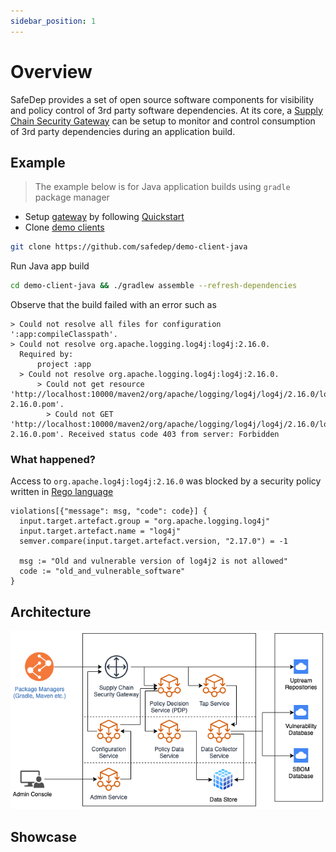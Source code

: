 ```yaml
---
sidebar_position: 1
---
```


# Overview

SafeDep provides a set of open source software components for visibility and policy control of 3rd party software dependencies. At its core, a [Supply Chain Security Gateway](concepts/gateway.md) can be setup to monitor and control consumption of 3rd party dependencies during an application build.

## Example

> The example below is for Java application builds using `gradle` package manager

* Setup [gateway](https://github.com/safedep/gateway) by following [Quickstart](getting-started/quickstart.md)
* Clone [demo clients](https://github.com/safedep/demo-clients)

```bash
git clone https://github.com/safedep/demo-client-java
```

Run Java app build

```bash
cd demo-client-java && ./gradlew assemble --refresh-dependencies
```

Observe that the build failed with an error such as

```
> Could not resolve all files for configuration ':app:compileClasspath'.
> Could not resolve org.apache.logging.log4j:log4j:2.16.0.
  Required by:
      project :app
  > Could not resolve org.apache.logging.log4j:log4j:2.16.0.
      > Could not get resource 'http://localhost:10000/maven2/org/apache/logging/log4j/log4j/2.16.0/log4j-2.16.0.pom'.
        > Could not GET 'http://localhost:10000/maven2/org/apache/logging/log4j/log4j/2.16.0/log4j-2.16.0.pom'. Received status code 403 from server: Forbidden
```

### What happened?

Access to `org.apache.log4j:log4j:2.16.0` was blocked by a security policy written in [Rego language](https://www.openpolicyagent.org/docs/latest/policy-language/)

```rego
violations[{"message": msg, "code": code}] {
  input.target.artefact.group = "org.apache.logging.log4j"
  input.target.artefact.name = "log4j"
  semver.compare(input.target.artefact.version, "2.17.0") = -1

  msg := "Old and vulnerable version of log4j2 is not allowed"
  code := "old_and_vulnerable_software"
}
```

## Architecture

![](../static/img/supply-chain-gateway-hld.png)

## Showcase

<!-- TODO: Add a screen cast video -->
